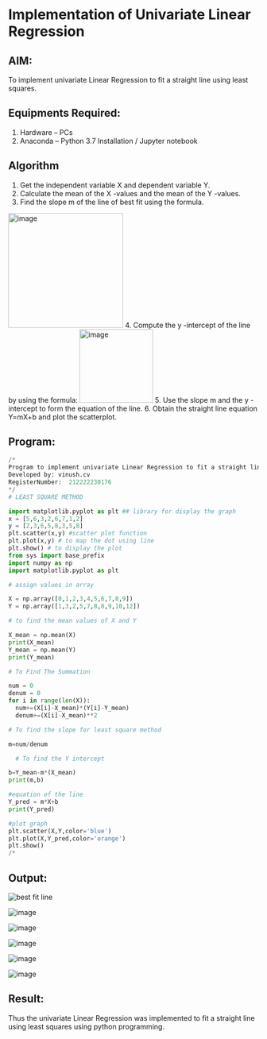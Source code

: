 # Implementation of Univariate Linear Regression
## AIM:
To implement univariate Linear Regression to fit a straight line using least squares.

## Equipments Required:
1. Hardware – PCs
2. Anaconda – Python 3.7 Installation / Jupyter notebook

## Algorithm
1. Get the independent variable X and dependent variable Y.
2. Calculate the mean of the X -values and the mean of the Y -values.
3. Find the slope m of the line of best fit using the formula. 
<img width="231" alt="image" src="https://user-images.githubusercontent.com/93026020/192078527-b3b5ee3e-992f-46c4-865b-3b7ce4ac54ad.png">
4. Compute the y -intercept of the line by using the formula:
<img width="148" alt="image" src="https://user-images.githubusercontent.com/93026020/192078545-79d70b90-7e9d-4b85-9f8b-9d7548a4c5a4.png">
5. Use the slope m and the y -intercept to form the equation of the line.
6. Obtain the straight line equation Y=mX+b and plot the scatterplot.

## Program:
```python
/*
Program to implement univariate Linear Regression to fit a straight line using least squares.
Developed by: vinush.cv
RegisterNumber:  212222230176
*/
# LEAST SQUARE METHOD 

import matplotlib.pyplot as plt ## library for display the graph
x = [5,6,3,2,6,7,1,2]
y = [2,3,6,5,8,3,5,8]
plt.scatter(x,y) #scatter plot function
plt.plot(x,y) # to map the dot using line 
plt.show() # to display the plot
from sys import base_prefix
import numpy as np
import matplotlib.pyplot as plt

# assign values in array

X = np.array([0,1,2,3,4,5,6,7,8,9])
Y = np.array([1,3,2,5,7,8,8,9,10,12])

# to find the mean values of X and Y

X_mean = np.mean(X)
print(X_mean)
Y_mean = np.mean(Y)
print(Y_mean)

# To Find The Summation

num = 0
denum = 0
for i in range(len(X)):
  num+=(X[i]-X_mean)*(Y[i]-Y_mean)
  denum+=(X[i]-X_mean)**2

# To find the slope for least square method

m=num/denum

  # To find the Y intercept 

b=Y_mean-m*(X_mean)
print(m,b)

#equation of the line 
Y_pred = m*X+b
print(Y_pred)

#plot graph
plt.scatter(X,Y,color='blue')
plt.plot(X,Y_pred,color='orange')
plt.show()
/*
```

## Output:
![best fit line](sam.png)

![image](https://github.com/vinushcv/Find-the-best-fit-line-using-Least-Squares-Method/assets/113975318/a7f97185-17e9-41ba-812f-9b426e34bc36)


![image](https://github.com/vinushcv/Find-the-best-fit-line-using-Least-Squares-Method/assets/113975318/13730e9a-d1d5-4c5f-ad13-6b02662da8a6)


![image](https://github.com/vinushcv/Find-the-best-fit-line-using-Least-Squares-Method/assets/113975318/78bc66d5-7675-4ad4-b676-1bb0ba31cfb2)


![image](https://github.com/vinushcv/Find-the-best-fit-line-using-Least-Squares-Method/assets/113975318/5d74d2d2-12b3-4bfb-913b-d4756b3236b3)



![image](https://github.com/vinushcv/Find-the-best-fit-line-using-Least-Squares-Method/assets/113975318/1217505e-9bb9-482e-82be-b27fd33bdc13)







## Result:
Thus the univariate Linear Regression was implemented to fit a straight line using least squares using python programming.
